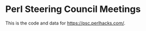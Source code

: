 Perl Steering Council Meetings
==============================

This is the code and data for <https://psc.perlhacks.com/>.
